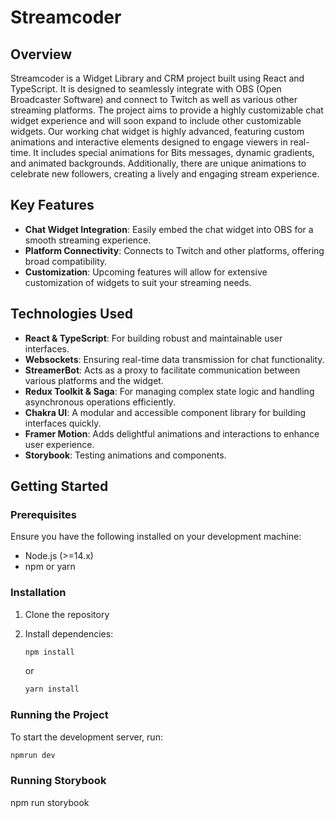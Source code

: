 # Streamcoder

## Overview
Streamcoder is a Widget Library and CRM project built using React and TypeScript. It is designed to seamlessly integrate with OBS (Open Broadcaster Software) and connect to Twitch as well as various other streaming platforms. The project aims to provide a highly customizable chat widget experience and will soon expand to include other customizable widgets.
Our working chat widget is highly advanced, featuring custom animations and interactive elements designed to engage viewers in real-time. It includes special animations for Bits messages, dynamic gradients, and animated backgrounds. Additionally, there are unique animations to celebrate new followers, creating a lively and engaging stream experience.

## Key Features
- **Chat Widget Integration**: Easily embed the chat widget into OBS for a smooth streaming experience.
- **Platform Connectivity**: Connects to Twitch and other platforms, offering broad compatibility.
- **Customization**: Upcoming features will allow for extensive customization of widgets to suit your streaming needs.

## Technologies Used
- **React & TypeScript**: For building robust and maintainable user interfaces.
- **Websockets**: Ensuring real-time data transmission for chat functionality.
- **StreamerBot**: Acts as a proxy to facilitate communication between various platforms and the widget.
- **Redux Toolkit & Saga**: For managing complex state logic and handling asynchronous operations efficiently.
- **Chakra UI**: A modular and accessible component library for building interfaces quickly.
- **Framer Motion**: Adds delightful animations and interactions to enhance user experience.
- **Storybook**: Testing animations and components. 

## Getting Started
### Prerequisites
Ensure you have the following installed on your development machine:
- Node.js (>=14.x)
- npm or yarn

### Installation
1. Clone the repository

2. Install dependencies:
    ```bash
    npm install
    ```
    or
    ```bash
    yarn install
    ```

### Running the Project
To start the development server, run:
```bash
npmrun dev
```
### Running Storybook
npm run storybook
